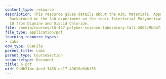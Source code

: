 ```yaml
---
content_type: resource
description: This resource gives details about the Aim, Materials, Apparatus and Brief
  Background on the lab experiment on the topic Interfacial Polymerization of Nylon
  10 from Diamine and Diacid Chloride.
file: /media/courses/10-467-polymer-science-laboratory-fall-2005/9bdb71be4eed3406ec1749618e0db136_6.pdf
file_type: application/pdf
learning_resource_types:
- Labs
ocw_type: OCWFile
parent_title: Labs
parent_type: CourseSection
resourcetype: Document
title: 6.pdf
uid: 9bdb71be-4eed-3406-ec17-49618e0db136
---
```

